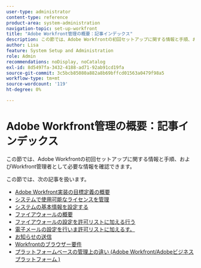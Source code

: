 ```yaml
---
user-type: administrator
content-type: reference
product-area: system-administration
navigation-topic: set-up-workfront
title: "Adobe Workfront管理の概要：記事インデックス"
description: この節では、Adobe Workfrontの初回セットアップに関する情報と手順、およびWorkfront管理者として必要な情報を確認できます。
author: Lisa
feature: System Setup and Administration
role: Admin
recommendations: noDisplay, noCatalog
exl-id: 8d5497fa-3432-4188-ad71-92ab91cd19fa
source-git-commit: 3c5bcb85080a882a8b69bffcd01563a0479f98a5
workflow-type: tm+mt
source-wordcount: '119'
ht-degree: 0%

---
```


# Adobe Workfront管理の概要：記事インデックス

この節では、Adobe Workfrontの初回セットアップに関する情報と手順、およびWorkfront管理者として必要な情報を確認できます。

この節では、次の記事を扱います。

* [Adobe Workfront実装の目標定義の概要](../../administration-and-setup/get-started-wf-administration/define-wf-goals-objectives.md)
* [システムで使用可能なライセンスを管理](../../administration-and-setup/get-started-wf-administration/manage-available-licenses-in-your-system.md)
* [システムの基本情報を設定する](../../administration-and-setup/get-started-wf-administration/configure-basic-info.md)
* [ファイアウォールの概要](../../administration-and-setup/get-started-wf-administration/firewall-overview.md)
* [ファイアウォールの設定を許可リストに加える行う](../../administration-and-setup/get-started-wf-administration/configure-your-firewall.md)
* [電子メールの設定を行いま許可リストに加えるす。](../../administration-and-setup/get-started-wf-administration/configure-your-email-allowlist.md)
* [お知らせの送信](../../administration-and-setup/get-started-wf-administration/view-send-announcements.md)
* [Workfrontのブラウザー要件](../../administration-and-setup/get-started-wf-administration/workfront-browser-requirements.md)
* [プラットフォームベースの管理上の違い (Adobe Workfront/Adobeビジネスプラットフォーム )](../../administration-and-setup/get-started-wf-administration/actions-in-admin-console.md)
